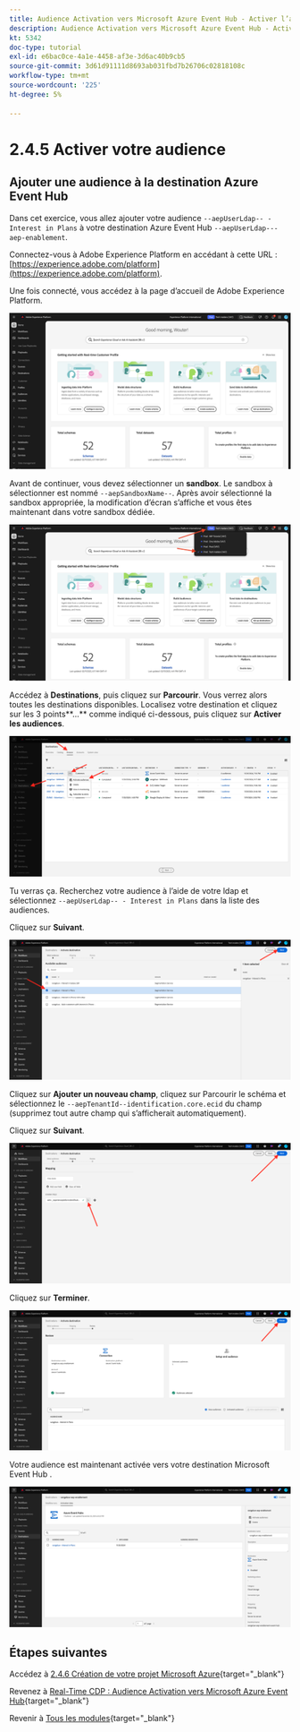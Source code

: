 ```yaml
---
title: Audience Activation vers Microsoft Azure Event Hub - Activer l’audience
description: Audience Activation vers Microsoft Azure Event Hub - Activer l’audience
kt: 5342
doc-type: tutorial
exl-id: e6bac0ce-4a1e-4458-af3e-3d6ac40b9cb5
source-git-commit: 3d61d91111d8693ab031fbd7b26706c02818108c
workflow-type: tm+mt
source-wordcount: '225'
ht-degree: 5%

---
```


# 2.4.5 Activer votre audience

## Ajouter une audience à la destination Azure Event Hub

Dans cet exercice, vous allez ajouter votre audience `--aepUserLdap-- - Interest in Plans` à votre destination Azure Event Hub `--aepUserLdap---aep-enablement`.

Connectez-vous à Adobe Experience Platform en accédant à cette URL : [https://experience.adobe.com/platform](https://experience.adobe.com/platform).

Une fois connecté, vous accédez à la page d’accueil de Adobe Experience Platform.

![Ingestion des données](./../../../../modules/delivery-activation/datacollection/dc1.2/images/home.png)

Avant de continuer, vous devez sélectionner un **sandbox**. Le sandbox à sélectionner est nommé ``--aepSandboxName--``. Après avoir sélectionné la sandbox appropriée, la modification d’écran s’affiche et vous êtes maintenant dans votre sandbox dédiée.

![Ingestion des données](./../../../../modules/delivery-activation/datacollection/dc1.2/images/sb1.png)

Accédez à **Destinations**, puis cliquez sur **Parcourir**. Vous verrez alors toutes les destinations disponibles. Localisez votre destination et cliquez sur les 3 points**...** comme indiqué ci-dessous, puis cliquez sur **Activer les audiences**.

![5-01-select-destination.png](./images/501selectdestination.png)

Tu verras ça. Recherchez votre audience à l’aide de votre ldap et sélectionnez `--aepUserLdap-- - Interest in Plans` dans la liste des audiences.

Cliquez sur **Suivant**.

![5-04-select-segment.png](./images/504selectsegment.png)

Cliquez sur **Ajouter un nouveau champ**, cliquez sur Parcourir le schéma et sélectionnez le `--aepTenantId--identification.core.ecid` du champ (supprimez tout autre champ qui s’afficherait automatiquement).

Cliquez sur **Suivant**.

![5-05-select-attributes.png](./images/505selectattributes.png)

Cliquez sur **Terminer**.

![5-06-destination-finish.png](./images/506destinationfinish.png)

Votre audience est maintenant activée vers votre destination Microsoft Event Hub .

![5-07-destination-segment-added.png](./images/507destinationsegmentadded.png)

## Étapes suivantes

Accédez à [2.4.6 Création de votre projet Microsoft Azure](./ex6.md){target="_blank"}

Revenez à [Real-Time CDP : Audience Activation vers Microsoft Azure Event Hub](./segment-activation-microsoft-azure-eventhub.md){target="_blank"}

Revenir à [Tous les modules](./../../../../overview.md){target="_blank"}
